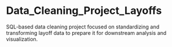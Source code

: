 # Data_Cleaning_Project_Layoffs
SQL-based data cleaning project focused on standardizing and transforming layoff data to prepare it for downstream analysis and visualization.
